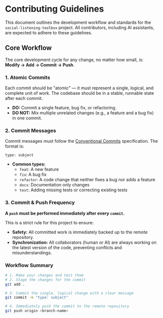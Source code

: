 # Contributing Guidelines

This document outlines the development workflow and standards for the `social-listening-toolbox` project. All contributors, including AI assistants, are expected to adhere to these guidelines.

## Core Workflow

The core development cycle for any change, no matter how small, is: **Modify -> Add -> Commit -> Push**.

### 1. Atomic Commits

Each commit should be "atomic" — it must represent a single, logical, and complete unit of work. The codebase should be in a stable, runnable state after each commit.

- **DO:** Commit a single feature, bug fix, or refactoring.
- **DO NOT:** Mix multiple unrelated changes (e.g., a feature and a bug fix) in one commit.

### 2. Commit Messages

Commit messages must follow the [Conventional Commits](https://www.conventionalcommits.org/en/v1.0.0/) specification. The format is:

`type: subject`

- **Common types:**
    - `feat`: A new feature
    - `fix`: A bug fix
    - `refactor`: A code change that neither fixes a bug nor adds a feature
    - `docs`: Documentation only changes
    - `test`: Adding missing tests or correcting existing tests

### 3. Commit & Push Frequency

**A `push` must be performed immediately after every `commit`.**

This is a strict rule for this project to ensure:
- **Safety:** All committed work is immediately backed up to the remote repository.
- **Synchronization:** All collaborators (human or AI) are always working on the latest version of the code, preventing conflicts and misunderstandings.

### Workflow Summary

```bash
# 1. Make your changes and test them
# 2. Stage the changes for the commit
git add .

# 3. Commit the single, logical change with a clear message
git commit -m "type: subject"

# 4. Immediately push the commit to the remote repository
git push origin <branch-name>
```
